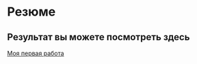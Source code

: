 # Резюме

## Результат вы можете посмотреть здесь

[Моя первая работа](https://macalegen.github.io/css/)
